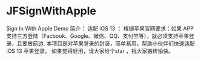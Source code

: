 # JFSignWithApple
Sign In With Apple Demo
简介：
适配 iOS 13 ： 根据苹果官网要求：如果 APP 支持三方登陆（Facbook、Google、微信、QQ、支付宝等），就必须支持苹果登录，且要放前边.
本项目是对苹果登录的封装，简单易用。帮助小伙伴们快速适配 iOS 13 苹果登录。
如果觉得好用，请大家给个star ，祝大家搬砖愉快。
